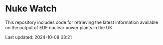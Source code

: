 # Nuke Watch

This repository includes code for retrieving the latest information available on the output of EDF nuclear power plants in the UK.

Last updated: 2024-10-08 03:21